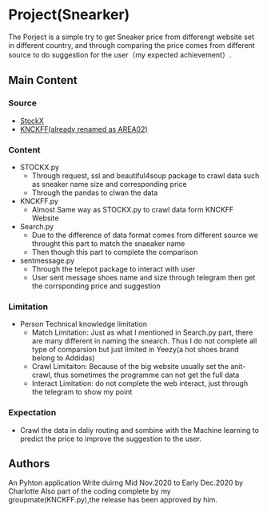 # Project(Snearker)
The Porject is a simple try to get Sneaker price from differengt website set in different country, and through comparing the price comes from different source to do suggestion for the user（my expected achievement）.

## Main Content
### Source
* [StockX](https://stockx.com)
* [KNCKFF(already renamed as AREA02)](https://www.area02.com/zh-CN)

### Content
* STOCKX.py
    * Through request, ssl and beautiful4soup package to crawl data such as sneaker name size and corresponding price
    * Through the pandas to clwan the data
* KNCKFF.py
    * Almost Same way as STOCKX.py to crawl data form KNCKFF Website
* Search.py
    * Due to the difference of data format comes from different source we throught this part to match the snaeaker name 
    * Then though this part to complete the comparison
* sentmessage.py
    * Through the telepot package to interact with user
    * User sent message shoes name and size through telegram then get the corrsponding price and suggestion

### Limitation
* Person Technical knowledge limitation
    * Match Limitation: Just as what I mentioned in Search.py part, there are many different in naming the snearch. Thus I do not complete all type of comparsion but just limited in Yeezy(a hot shoes brand belong to Addidas)
    * Crawl Limitaiton: Because of the big website usually set the anit-crawl, thus sometimes the programme can not get the full data
    * Interact Limitation: do not complete the web interact, just through the telegram to show my point
    
### Expectation

* Crawl the data in daliy routing and sombine with the Machine learning to predict the price to improve the suggestion to the user.

## Authors

An Pyhton application Write duirng Mid Nov.2020 to Early Dec.2020 by Charlotte
Also part of the coding complete by my groupmate(KNCKFF.py),the release has been approved by him.
